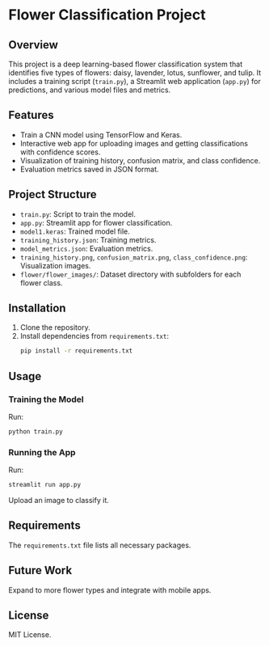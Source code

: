 # Flower Classification Project

## Overview
This project is a deep learning-based flower classification system that identifies five types of flowers: daisy, lavender, lotus, sunflower, and tulip. It includes a training script (`train.py`), a Streamlit web application (`app.py`) for predictions, and various model files and metrics.

## Features
- Train a CNN model using TensorFlow and Keras.
- Interactive web app for uploading images and getting classifications with confidence scores.
- Visualization of training history, confusion matrix, and class confidence.
- Evaluation metrics saved in JSON format.

## Project Structure
- `train.py`: Script to train the model.
- `app.py`: Streamlit app for flower classification.
- `model1.keras`: Trained model file.
- `training_history.json`: Training metrics.
- `model_metrics.json`: Evaluation metrics.
- `training_history.png`, `confusion_matrix.png`, `class_confidence.png`: Visualization images.
- `flower/flower_images/`: Dataset directory with subfolders for each flower class.

## Installation
1. Clone the repository.
2. Install dependencies from `requirements.txt`:
   ```bash
   pip install -r requirements.txt
   ```

## Usage
### Training the Model
Run:
```bash
python train.py
```

### Running the App
Run:
```bash
streamlit run app.py
```
Upload an image to classify it.

## Requirements
The `requirements.txt` file lists all necessary packages.

## Future Work
Expand to more flower types and integrate with mobile apps.

## License
MIT License.
